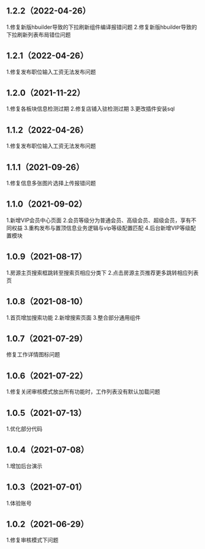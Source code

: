 ## 1.2.2（2022-04-26）
1.修复新版hbuilder导致的下拉刷新组件编译报错问题
2.修复新版hbuilder导致的下拉刷新列表布局错位问题
## 1.2.1（2022-04-26）
1.修复发布职位输入工资无法发布问题
## 1.2.0（2021-11-22）
1.修复各板块信息检测过期
2.修复店铺入驻检测过期
3.更改插件安装sql
## 1.1.2（2022-04-26）
1.修复发布职位输入工资无法发布问题
## 1.1.1（2021-09-26）
1.修复信息多张图片选择上传报错问题
## 1.1.0（2021-09-02）
1.新增VIP会员中心页面
2.会员等级分为普通会员、高级会员、超级会员，享有不同权益
3.重构发布与置顶信息业务逻辑与vip等级配置匹配
4.后台新增VIP等级配置模块
## 1.0.9（2021-08-17）
1.房源主页搜索框跳转至搜索页相应分类下
2.点击房源主页推荐更多跳转相应列表页
## 1.0.8（2021-08-10）
1.首页增加搜索功能
2.新增搜索页面
3.整合部分通用组件
## 1.0.7（2021-07-29）
修复工作详情图标问题
## 1.0.6（2021-07-22）
1.修复关闭审核模式放出所有功能时，工作列表没有默认加载问题
## 1.0.5（2021-07-13）
1.优化部分代码
## 1.0.4（2021-07-08）
1.增加后台演示
## 1.0.3（2021-07-01）
1.体验账号
## 1.0.2（2021-06-29）
1.修复审核模式下问题
